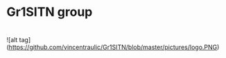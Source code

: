 # Gr1SITN group
#
![alt tag] (https://github.com/vincentraulic/Gr1SITN/blob/master/pictures/logo.PNG)


